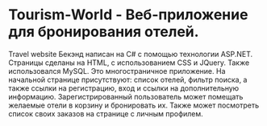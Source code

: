 # Tourism-World - Веб-приложение для бронирования отелей.
Travel website
Бекэнд написан на С# с помощью технологии ASP.NET. Страницы сделаны на HTML, с использованием CSS и JQuery. 
Также использовался MySQL. Это многостраничное приложение. 
На начальной странице присутствуют: список отелей, фильтр поиска, а также ссылки на регистрацию, 
вход и ссылки на дополнительную информацию. 
Зарегистрированный пользователь может помещать желаемые отели в корзину и бронировать их. 
Также может посмотреть список своих заказов на странице с личным профилем.
